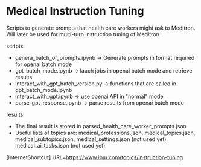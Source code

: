 # Medical Instruction Tuning

Scripts to generate prompts that health care workers might ask to Meditron. Will later be used for multi-turn instruction tuning of Meditron.

scripts:
* genera_batch_of_prompts.ipynb -> Generate prompts in format required for openai batch mode
* gpt_batch_mode.ipynb -> lauch jobs in openai batch mode and retrieve results
* interact_with_gpt_batch_version.py -> functions that are called in gpt_batch_mode.ipynb
* interact_with_gpt.ipynb -> use openai API in "normal" mode
* parse_gpt_response.ipynb -> parse results from openai batch mode

results:
* The final result is stored in parsed_health_care_worker_prompts.json
* Useful lists of topics are: medical_professions.json, medical_topics.json, medical_subtopics.json, medical_settings.json (not used yet), medical_ai_tasks.json (not used yet)

[InternetShortcut]
URL=https://www.ibm.com/topics/instruction-tuning
